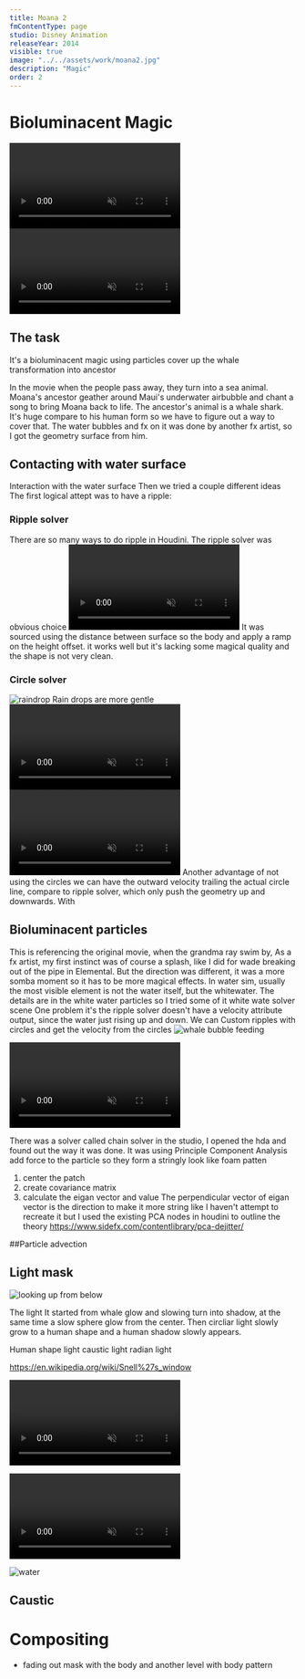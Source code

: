 ```yaml
---
title: Moana 2
fmContentType: page
studio: Disney Animation
releaseYear: 2014
visible: true
image: "../../assets/work/moana2.jpg"
description: "Magic"
order: 2
---
```


# Bioluminacent Magic
<video src="/moana2/whale_transform.webm" controls autoplay muted playsinline loop> </video>
<video src="/moana2/tuna_transform.webm" controls autoplay muted playsinline loop> </video>
## The task
It's a bioluminacent magic using particles
cover up the whale transformation into ancestor


In the movie when the people pass away, they turn into a sea animal. Moana's ancestor geather around Maui's underwater airbubble and chant a song to bring Moana back to life.
The ancestor's animal is a whale shark. It's huge compare to his human form so we have to figure out a way to cover that.
The water bubbles and fx on it was done by another fx artist, so I got the geometry surface from him.



## Contacting with water surface
Interaction with the water surface
Then we tried a couple different ideas
The first logical attept was to have a ripple:
### Ripple solver
There are so many ways to do ripple in Houdini. The ripple solver was obvious choice
<video src="/moana2/ripplesolver.v0001.webm" controls autoplay muted playsinline loop> </video>
It was sourced using the distance between surface so the body and apply a ramp on the height offset.
it works well but it's lacking some magical quality and the shape is  not very clean.
### Circle solver
![raindrop](https://images.pexels.com/photos/4396992/pexels-photo-4396992.jpeg)
Rain drops are more gentle
<video src="/moana2/circlesolver.v0001.webm" controls autoplay muted playsinline loop> </video>
<video src="/moana2/circlesolver.v0002.webm" controls autoplay muted playsinline loop> </video>
Another advantage of not using the circles we can have the outward velocity trailing the actual circle line, compare to ripple solver, which only push the geometry up and downwards.
With 

## Bioluminacent particles
This is referencing the original movie, when the grandma ray swim by,
As a fx artist, my first instinct was of course a splash, like I did for wade breaking out of the pipe in Elemental.
But the direction was different, it was a more somba moment so it has to be more magical effects.
In water sim, usually the most visible element is not the water itself, but the whitewater. The details are in the white water particles so I tried some of it
white wate solver scene
One problem it's the ripple solver doesn't have a velocity attribute output, since the water just rising up and down. We can 
Custom ripples with circles and get the velocity from the circles
![whale bubble feeding](https://upload.wikimedia.org/wikipedia/commons/3/3a/Humpback_whale_bubble_net_feeding_Christin_Khan_NOAA.jpg)

<video src="/moana2/biolumin.v0001.webm" controls autoplay muted playsinline loop> </video>

There was a solver called chain solver in the studio, I opened the hda and found out the way it was done.
It was using Principle Component Analysis add force to the particle so they form a stringly look like foam patten
1. center the patch 
2. create covariance matrix
3. calculate the eigan vector and value
The perpendicular vector of eigan vector is the direction to make it more string like
I haven't attempt to recreate it but I used the existing PCA nodes in houdini to outline the theory
https://www.sidefx.com/contentlibrary/pca-dejitter/

##Particle advection

## Light mask

![looking up from below](https://upload.wikimedia.org/wikipedia/commons/thumb/7/77/US_Navy_110607-N-XD935-191_Navy_Diver_2nd_Class_Ryan_Arnold%2C_assigned_to_Mobile_Diving_and_Salvage_Unit_2%2C_snorkels_on_the_surface_to_monitor_multi.jpg/1920px-US_Navy_110607-N-XD935-191_Navy_Diver_2nd_Class_Ryan_Arnold%2C_assigned_to_Mobile_Diving_and_Salvage_Unit_2%2C_snorkels_on_the_surface_to_monitor_multi.jpg)

The light
It started from whale glow and slowing turn into shadow, at the same time a slow sphere glow from the center. Then circliar light slowly grow to a human shape and a human shadow slowly appears.

Human shape light
caustic light 
radian light

https://en.wikipedia.org/wiki/Snell%27s_window

<video src="/moana2/refraction.v0001.webm" controls autoplay muted playsinline loop> </video>

<video src="/moana2/refraction.v0002.webm" controls autoplay muted playsinline loop> </video>


![water](https://images.pexels.com/photos/4666754/pexels-photo-4666754.jpeg)

## Caustic


# Compositing

- fading out mask with the body and another level with body pattern






